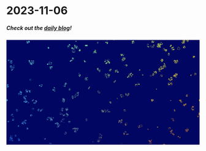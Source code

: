 # 2023-11-06

##### Check out the [daily blog](https://notes.herson.xyz/Publish/2023/10/2023-11-06)!
![](/assets/smoothlife-v2-float32-state.png)